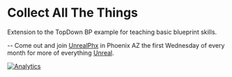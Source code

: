 # Collect All The Things

Extension to the TopDown BP example for teaching basic blueprint skills.

--
Come out and join [UnrealPhx](http://unrealphx.com) in Phoenix AZ the first Wednesday of every month for more of everything [Unreal](https://www.unrealengine.com).

[![Analytics](https://ga-beacon.appspot.com/UA-74678751-3/CollectAllTheThings/README?pixel)](https://github.com/igrigorik/ga-beacon)
